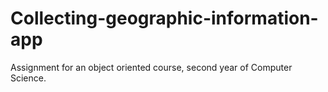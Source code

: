 # Collecting-geographic-information-app
Assignment for an object oriented course, second year of Computer Science.
